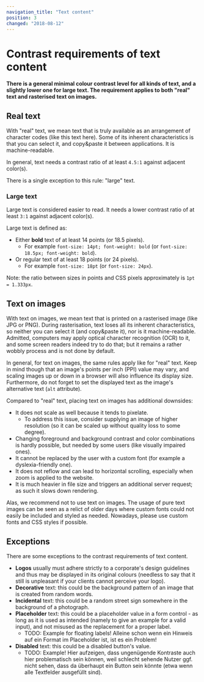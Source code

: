 ```yaml
---
navigation_title: "Text content"
position: 3
changed: "2018-08-12"
---
```


# Contrast requirements of text content

**There is a general minimal colour contrast level for all kinds of text, and a slightly lower one for large text. The requirement applies to both "real" text and rasterised text on images.**

## Real text

With "real" text, we mean text that is truly available as an arrangement of character codes (like this text here). Some of its inherent characteristics is that you can select it, and copy&paste it between applications. It is machine-readable.

In general, text needs a contrast ratio of at least `4.5:1` against adjacent color(s).

There is a single exception to this rule: "large" text.

### Large text

Large text is considered easier to read. It needs a lower contrast ratio of at least `3:1` against adjacent color(s).

Large text is defined as:

- Either **bold** text of at least 14 points (or 18.5 pixels).
    - For example `font-size: 14pt; font-weight: bold` (or `font-size: 18.5px; font-weight: bold`).
- Or regular text of at least 18 points (or 24 pixels).
    - For example `font-size: 18pt` (or `font-size: 24px`).

Note: the ratio between sizes in points and CSS pixels approximately is `1pt = 1.333px`.

## Text on images

With text on images, we mean text that is printed on a rasterised image (like JPG or PNG). During rasterisation, text loses all its inherent characteristics, so neither you can select it (and copy&paste it), nor is it machine-readable. Admitted, computers may apply optical character recognition (OCR) to it, and some screen readers indeed try to do that; but it remains a rather wobbly process and is not done by default.

In general, for text on images, the same rules apply like for "real" text. Keep in mind though that an image's points per inch (PPI) value may vary, and scaling images up or down in a browser will also influence its display size. Furthermore, do not forget to set the displayed text as the image's alternative text (`alt` attribute).

Compared to "real" text, placing text on images has additional downsides:

- It does not scale as well because it tends to pixelate.
    - To address this issue, consider supplying an image of higher resolution (so it can be scaled up without quality loss to some degree).
- Changing foreground and background contrast and color combinations is hardly possible, but needed by some users (like visually impaired ones).
- It cannot be replaced by the user with a custom font (for example a dyslexia-friendly one).
- It does not reflow and can lead to horizontal scrolling, especially when zoom is applied to the website.
- It is much heavier in file size and triggers an additional server request; as such it slows down rendering.

Alas, we recommend not to use text on images. The usage of pure text images can be seen as a relict of older days where custom fonts could not easily be included and styled as needed. Nowadays, please use custom fonts and CSS styles if possible.

## Exceptions

There are some exceptions to the contrast requirements of text content.

- **Logos** usually must adhere strictly to a corporate's design guidelines and thus may be displayed in its original colours (needless to say that it still is unpleasant if your clients cannot perceive your logo).
- **Decorative** text: this could be the background pattern of an image that is created from random words.
- **Incidental** text: this could be a random street sign somewhere in the background of a photograph.
- **Placeholder** text: this could be a placeholder value in a form control - as long as it is used as intended (namely to give an example for a valid input), and not misused as the replacement for a proper label.
    - TODO: Example for floating labels! Alleine schon wenn ein Hinweis auf ein Format im Placeholder ist, ist es ein Problem!
- **Disabled** text: this could be a disabled button's value.
    - TODO: Example! Hier aufzeigen, dass ungenügende Kontraste auch hier problematisch sein können, weil schlecht sehende Nutzer ggf. nicht sehen, dass da überhaupt ein Button sein könnte (etwa wenn alle Textfelder ausgefüllt sind).
